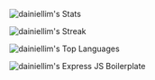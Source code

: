 <!--
**dainiellim/dainiellim** is a ✨ _special_ ✨ repository because its `README.md` (this file) appears on your GitHub profile.

Here are some ideas to get you started:

- 🔭 I’m currently working on ...
- 🌱 I’m currently learning ...
- 👯 I’m looking to collaborate on ...
- 🤔 I’m looking for help with ...
- 💬 Ask me about ...
- 📫 How to reach me: ...
- 😄 Pronouns: ...
- ⚡ Fun fact: ...
-->

![dainiellim's Stats](https://github-readme-stats.vercel.app/api?username=dainiellim&theme=default&show_icons=true&hide_border=false&count_private=true) 

![dainiellim's Streak](https://github-readme-streak-stats.herokuapp.com/?user=dainiellim&theme=default&hide_border=true)

![dainiellim's Top Languages](https://github-readme-stats.vercel.app/api/top-langs/?username=dainiellim&theme=default&show_icons=true&hide_border=true&layout=compact)

![dainiellim's Express JS Boilerplate](https://github-readme-stats.vercel.app/api/pin?username=dainiellim&repo=express-boilerplate)



